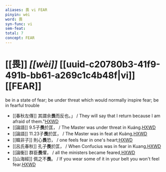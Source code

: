 ```yaml
---
aliases: 畏 vi FEAR
pinyin: wèi
word: 畏
syn-func: vi
sem-feat: 
total: 7
concept: FEAR 
---
```

# [[畏]] *[[wèi]]*  [[uuid-c20780b3-41f9-491b-bb61-a269c1c4b48f|vi]] [[FEAR]]
be in a state of fear; be under threat which would normally inspire fear; be in fearful trouble
 - [[春秋左傳]] 其謂余**畏**而反也。」 / They will say that I return because I am afraid of them."[HXWD](https://hxwd.org/textview.html?location=KR1e0001_tls_012-339a.10)
 - [[論語]] 9.5子**畏**於匡， / The Master was under threat in Kuáng.[HXWD](https://hxwd.org/textview.html?location=KR1h0004_tls_009-5a.2)
 - [[論語]] 11.23子**畏**於匡， / The Master was in feat at Kuàng,[HXWD](https://hxwd.org/textview.html?location=KR1h0004_tls_011-28a.2)
 - [[韓非子]] 則心**畏**恐， / one feels fear in one's heart;[HXWD](https://hxwd.org/textview.html?location=KR3c0005_tls_020-30a.3)
 - [[呂氏春秋]] 孔子**畏**於匡， / When Confucius was in fear in Kuang,[HXWD](https://hxwd.org/textview.html?location=KR3j0009_tls_004-13a.17)
 - [[論衡]] 群臣**畏**懼， / all the ministers became feared,[HXWD](https://hxwd.org/textview.html?location=KR3j0080_tls_023-27a.56)
 - [[山海經]] 佩之不**畏**。 / If you wear some of it in your belt you won't feel fear.[HXWD](https://hxwd.org/textview.html?location=KR3l0090_tls_001-7a.11)